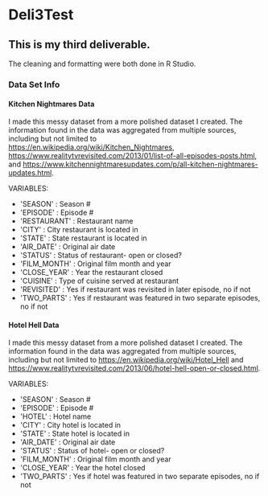 # Deli3Test

## This is my third deliverable.
The cleaning and formatting were both done in R Studio.

### Data Set Info
#### Kitchen Nightmares Data
I made this messy dataset from a more polished dataset I created. The information found in the data was aggregated from multiple sources, including but not limited to https://en.wikipedia.org/wiki/Kitchen_Nightmares, https://www.realitytvrevisited.com/2013/01/list-of-all-episodes-posts.html, and https://www.kitchennightmaresupdates.com/p/all-kitchen-nightmares-updates.html.

VARIABLES:
* 'SEASON' : Season #
* 'EPISODE' : Episode #
* 'RESTAURANT' : Restaurant name
* 'CITY' : City restaurant is located in
* 'STATE' : State restaurant is located in
* 'AIR_DATE' : Original air date
* 'STATUS' : Status of restaurant- open or closed?
* 'FILM_MONTH' : Original film month and year
* 'CLOSE_YEAR' : Year the restaurant closed
* 'CUISINE' : Type of cuisine served at restaurant
* 'REVISITED' : Yes if restaurant was revisited in later episode, no if not
* 'TWO_PARTS' : Yes if restaurant was featured in two separate episodes, no if not

#### Hotel Hell Data
I made this messy dataset from a more polished dataset I created. The information found in the data was aggregated from multiple sources, including but not limited to https://en.wikipedia.org/wiki/Hotel_Hell and https://www.realitytvrevisited.com/2013/06/hotel-hell-open-or-closed.html.

VARIABLES:
* 'SEASON' : Season #
* 'EPISODE' : Episode #
* 'HOTEL' : Hotel name
* 'CITY' : City hotel is located in
* 'STATE' : State hotel is located in
* 'AIR_DATE' : Original air date
* 'STATUS' : Status of hotel- open or closed?
* 'FILM_MONTH' : Original film month and year
* 'CLOSE_YEAR' : Year the hotel closed
* 'TWO_PARTS' : Yes if hotel was featured in two separate episodes, no if not
